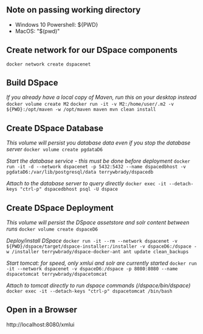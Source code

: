## Note on passing working directory
- Windows 10 Powershell: ${PWD}
- MacOS: "$(pwd)"

## Create network for our DSpace components
`docker network create dspacenet`

## Build DSpace
_If you already have a local copy of Maven, run this on your desktop instead_
`docker volume create M2`
`docker run -it -v M2:/home/user/.m2 -v ${PWD}:/opt/maven -w /opt/maven maven mvn clean install`

## Create DSpace Database
_This volume will persist you database data even if you stop the database server_
`docker volume create pgdataD6`

_Start the database service - this must be done before deployment_
`docker run -it -d --network dspacenet -p 5432:5432 --name dspacedbhost -v pgdataD6:/var/lib/postgresql/data terrywbrady/dspacedb`

_Attach to the database server to query directly_
`docker exec -it --detach-keys "ctrl-p" dspacedbhost psql -U dspace`

## Create DSpace Deployment
_This volume will persist the DSpace assetstore and solr content between runs_
`docker volume create dspaceD6`

_Deploy/install DSpace_
`docker run -it --rm --network dspacenet -v ${PWD}/dspace/target/dspace-installer:/installer -v dspaceD6:/dspace -w /installer terrywbrady/dspace-docker-ant ant update clean_backups`

_Start tomcat: for speed, only xmlui and solr are currently started_
`docker run -it --network dspacenet -v dspaceD6:/dspace -p 8080:8080 --name dspacetomcat terrywbrady/dspacetomcat`

_Attach to tomcat directly to run dspace commands (/dspace/bin/dspace)_
`docker exec -it --detach-keys "ctrl-p" dspacetomcat /bin/bash`

## Open in a Browser
http://localhost:8080/xmlui
